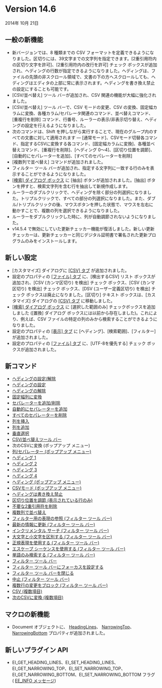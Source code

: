 # Version 14.6

2014年 10月 21日

## 一般の新機能

- 新バージョンでは、8 種類までの CSV フォーマットを定義できるようになりました。区切りには、39文字までの文字列を指定できます。\[2重引用符内の区切り文字を許可\]、\[2重引用符内の改行を許可\] チェック ボックスが追加され、ヘディングの行数が指定できるようになりました。ヘディングは、ファイルの先頭の非スクロール領域で、文書の下の方へスクロールしても、ヘディングはエディタの上部に常に表示されます。ヘディングを書き換え禁止の設定にすることも可能です。
- \[CSV/並べ替え\] ツール バーが追加され、CSV 関連の機能が大幅に強化されました。
- \[CSV/並べ替え\] ツール バーで、CSV モードの変更、CSV の変換、固定幅カラムに変換、各種カラム/セパレータ関連のコマンド、並べ替えコマンド、\[重複行を削除\] コマンド、行番号、ルーラーの表示/非表示切り替え、ヘディングの設定を行えるようになりました。
- 次のコマンドは、Shift を押しながら実行することで、現在のグループ内のすべての文書に対して適用されます — \[通常モード\]、CSVモード切替各コマンド、指定するCSVに変換する各コマンド、\[固定幅カラムに変換\]、各種並べ替えコマンド、\[重複行を削除\]、\[ヘディング 0～4\]、\[区切り位置を調節\]、\[自動的にセパレーターを追加\]、\[すべてのセパレーターを削除\]
- \[複数列で並べ替え\] コマンドが追加されました。
- フィルター ツール バーが追加され、指定する文字列に一致する行のみを表示することができるようになりました。
- [\[検索\] ダイアログ ボックス](../dlg/find/index) に \[抽出\] ボタンが追加されました。\[抽出\] ボタンを押すと、検索文字列を含む行を抽出して新規作成します。
- ルーラーのダブルクリックで、ヘディングを除く部分の列選択になりました。トリプルクリックで、すべての部分の列選択になりました。また、ダブル/トリプルクリックの後、マウスボタンを押した状態で、マウスを左右に動かすことで、複数の列を選択できるようになりました。
- ルーラーをダブルクリックした時に、列が自動調節されないようになりました。
- v14.5.4 で無効にしていた更新チェッカー機能が復活しました。新しい更新チェッカーは、更新チェッカーと同じデジタル証明書で署名された更新プログラムのみをインストールします。

## 新しい設定

- \[カスタマイズ\] ダイアログに [\[CSV\] タブ](../dlg/customize/csv/index) が追加されました。
- 設定のプロパティの [\[ファイル\] タブ](../dlg/properties/file/index) に、\[検出するCSV\] リスト ボックスが追加され、\[CSV (カンマ区切り) を検出\] チェック ボックス、\[CSV (カンマ区切り) を検出\] チェック ボックス、\[DSV (ユーザー定義区切り) を検出\] チェック ボックスは廃止になりました。\[区切り\] テキスト ボックスは、\[カスタマイズ\] ダイアログの
[\[CSV\] タブ](../dlg/customize/csv/index) に移動しました。
- [\[検索\] ダイアログ ボックス](../dlg/find/index) に \[選択した範囲のみ\] チェックボックスを追加しました (\[置換\] ダイアログ ボックスには以前から存在しました)。これにより、例えば、CSV ファイルの特定の列のみから検索することができるようになりました。
- 設定のプロパティの [\[表示\] タブ](../dlg/properties/display/index) に \[ヘディング\]、\[検索範囲\]、\[フィルター\] が追加されました。
- 設定のプロパティの [\[ファイル\] タブ](../dlg/properties/file/index) に、\[UTF-8を優先する\] チェック ボックスが追加されました。

## 新コマンド

- [ヘディングの設定/解除](../cmd/edit/heading_toggle)
- [ヘディングの設定](../cmd/edit/heading_set)
- [ヘディングの解除](../cmd/edit/heading_reset)
- [固定幅列に変換](../cmd/edit/convert_to_fixed_width)
- [セパレーターを追加/削除](../cmd/edit/add_remove_separator)
- [自動的にセパレーターを追加](../cmd/edit/auto_add_separators)
- [すべてのセパレーターを削除](../cmd/edit/remove_all_separators)
- [列を挿入](../cmd/edit/insert_column)
- [列を追加](../cmd/edit/add_column)
- [垂直選択](../cmd/edit/vertical_selection)
- [CSV/並べ替えツール バー](../cmd/view/show_sv_bar)
- 次のCSVに変換 (ポップアップ メニュー)
- [列/セパレーター (ポップアップ メニュー)](../cmd/edit/sv_sep_popup)
- [ヘディング 1](../cmd/edit/heading_1)
- [ヘディング 2](../cmd/edit/heading_2)
- [ヘディング 3](../cmd/edit/heading_3)
- [ヘディング 4](../cmd/edit/heading_4)
- [ヘディング (ポップアップ メニュー)](../cmd/edit/heading_popup)
- [CSVモード (ポップアップ メニュー)](../cmd/edit/sv_popup)
- [ヘディングは書き換え禁止](../cmd/edit/read_only_headings)
- [区切り位置を調節 (表示されている行のみ)](../cmd/edit/adjust_column_visible)
- [不要な2重引用符を削除](../cmd/edit/remove_unnecessary_quotes)
- [複数列で並べ替え](../cmd/edit/sort_multi)
- [フィルター用の表現の参照 (フィルター ツール バー)](../cmd/search/filterbar_browse_exp_f)
- [最新の情報に更新 (フィルター ツール バー)](../cmd/search/filterbar_refresh)
- [インクリメンタル サーチ (フィルター ツール バー)](../cmd/search/filterbar_incremental)
- [大文字と小文字を区別する (フィルター ツール バー)](../cmd/search/filterbar_case)
- [正規表現を使用する (フィルター ツール バー)](../cmd/search/filterbar_reg_exp)
- [エスケープ シーケンスを使用する (フィルター ツール バー)](../cmd/search/filterbar_escape)
- [単語のみ検索する (フィルター ツール バー)](../cmd/search/filterbar_only_word)
- [フィルター ツール バー](../cmd/view/show_filter_bar)
- [フィルター ツール バーにフォーカスを設定する](../cmd/search/focus_filter_bar)
- [フィルター ツール バーを閉じる](../cmd/search/close_filter_bar)
- [中止 (フィルター ツール バー)](../cmd/search/filterbar_abort)
- [複数行の変更をブロック (フィルター ツール バー)](../cmd/search/filterbar_limit)
- [CSV (複数項目)](../cmd/edit/sv_mode)
- [次のCSVに変換 (複数項目)](../cmd/edit/convert_to_sv)

## マクロの新機能

- Document オブジェクトに、 [HeadingLines](../macro/document/heading_lines)、 [NarrowingTop](../macro/document/narrowing_top)、 [NarrowingBottom](../macro/document/narrowing_bottom) プロパティが追加されました。

## 新しいプラグイン API

- EI\_GET\_HEADING\_LINES、EI\_SET\_HEADING\_LINES、EI\_GET\_NARROWING\_TOP、EI\_SET\_NARROWING\_TOP、EI\_GET\_NARROWING\_BOTTOM、EI\_SET\_NARROWING\_BOTTOM フラグ ( [EE\_INFO メッセージ](../plugin/message/ee_info))
